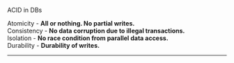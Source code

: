 ACID in DBs  
  
Atomicity - **All or nothing. No partial writes.**  
Consistency - **No data corruption due to illegal transactions.**  
Isolation - **No race condition from parallel data access.**  
Durability - **Durability of writes.**

---
